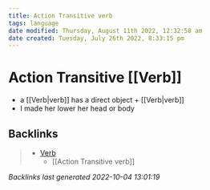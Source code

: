 ```yaml
---
title: Action Transitive verb
tags: language
date modified: Thursday, August 11th 2022, 12:32:58 am
date created: Tuesday, July 26th 2022, 8:33:15 pm
---
```


# Action Transitive [[Verb]]
- a [[Verb|verb]] has a direct object + [[Verb|verb]]
- I made her lower her head or body

## Backlinks

> - [Verb](Verb.md)
>   - [[Action Transitive verb]]

_Backlinks last generated 2022-10-04 13:01:19_
